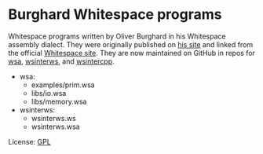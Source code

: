 # Burghard Whitespace programs

Whitespace programs written by Oliver Burghard in his Whitespace assembly
dialect. They were originally published on [his site](https://web.archive.org/web/20110911114338/http://www.burghard.info/Code/Whitespace/)
and linked from the official [Whitespace site](https://web.archive.org/web/20150717140342/http://compsoc.dur.ac.uk:80/whitespace/download.php).
They are now maintained on GitHub in repos for [wsa](https://github.com/wspace/burghard-wsa),
[wsinterws](https://github.com/wspace/burghard-wsinterws), and [wsintercpp](https://github.com/wspace/burghard-wsintercpp).

- wsa:
  - examples/prim.wsa
  - libs/io.wsa
  - libs/memory.wsa
- wsinterws:
  - wsinterws.ws
  - wsinterws.wsa

License: [GPL](https://web.archive.org/web/20090123074209/http://burghard.info:80/Code/index.html)
